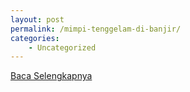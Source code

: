 ```yaml
---
layout: post
permalink: /mimpi-tenggelam-di-banjir/
categories:
    - Uncategorized
---
```


[Baca Selengkapnya](/09)